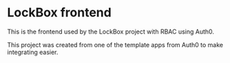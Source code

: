 # LockBox frontend

This is the frontend used by the LockBox project with RBAC using Auth0.

This project was created from one of the template apps from Auth0 to make integrating easier.